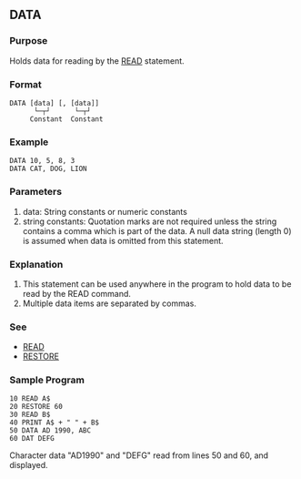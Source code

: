 ## DATA

### Purpose
Holds data for reading by the [READ](READ.md) statement.

### Format

```basic
DATA [data] [, [data]]
      └─┬┘      └─┬┘
     Constant  Constant
```

### Example

```basic
DATA 10, 5, 8, 3
DATA CAT, DOG, LION
```

### Parameters

1. data: String constants or numeric constants
2. string constants: Quotation marks are not required unless the string 
contains a comma which is part of the data. A null data string (length 0)
is assumed when data is omitted from this statement.

### Explanation
1. This statement can be used anywhere in the program to hold data to be 
read by the READ command.
2. Multiple data items are separated by commas.

### See
 - [READ](READ.md)
 - [RESTORE](RESTORE.md)

### Sample Program

```basic
10 READ A$
20 RESTORE 60
30 READ B$
40 PRINT A$ + " " + B$
50 DATA AD 1990, ABC
60 DAT DEFG
```

Character data "AD1990" and "DEFG" read from lines 50 and 60, and displayed.